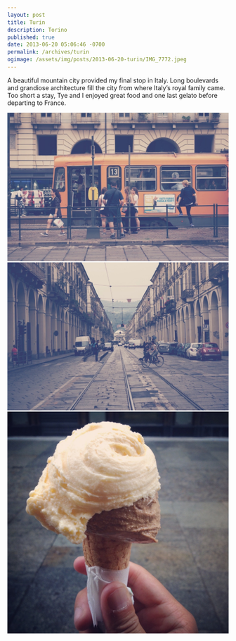 ```yaml
---
layout: post
title: Turin
description: Torino
published: true
date: 2013-06-20 05:06:46 -0700
permalink: /archives/turin
ogimage: /assets/img/posts/2013-06-20-turin/IMG_7772.jpeg
---
```

A beautiful mountain city provided my final stop in Italy. Long boulevards and grandiose architecture fill the city from where Italy’s royal family came. Too short a stay, Tye and I enjoyed great food and one last gelato before departing to France.

![Tram][1] 
![Long view toward Piazza Vittorio Veneto][2] 
![Gelato][3]

[1]: /assets/img/posts/2013-06-20-turin/IMG_0349.jpeg
[2]: /assets/img/posts/2013-06-20-turin/IMG_0350.jpeg
[3]: /assets/img/posts/2013-06-20-turin/IMG_7772.jpeg
